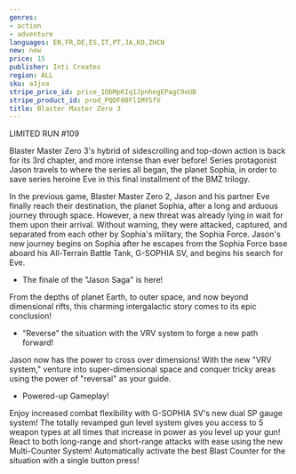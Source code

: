 ```yaml
---
genres:
- action
- adventure
languages: EN,FR,DE,ES,IT,PT,JA,KO,ZHCN
new: new
price: 15
publisher: Inti Creates
region: ALL
sku: a3jxa
stripe_price_id: price_1ObMpKIq1JpnhegEPagC9oUB
stripe_product_id: prod_PQDF00Fl1MYSfV
title: Blaster Master Zero 3
---
```


LIMITED RUN #109

Blaster Master Zero 3's hybrid of sidescrolling and top-down action is back for its 3rd chapter, and more intense than ever before! Series protagonist Jason travels to where the series all began, the planet Sophia, in order to save series heroine Eve in this final installment of the BMZ trilogy.

In the previous game, Blaster Master Zero 2, Jason and his partner Eve finally reach their destination, the planet Sophia, after a long and arduous journey through space. However, a new threat was already lying in wait for them upon their arrival.
Without warning, they were attacked, captured, and separated from each other by Sophia's military, the Sophia Force.
Jason's new journey begins on Sophia after he escapes from the Sophia Force base aboard his All-Terrain Battle Tank, G-SOPHIA SV, and begins his search for Eve.

- The finale of the &quot;Jason Saga&quot; is here!

From the depths of planet Earth, to outer space, and now beyond dimensional rifts, this charming intergalactic story comes to its epic conclusion!

- &quot;Reverse&quot; the situation with the VRV system to forge a new path forward!

Jason now has the power to cross over dimensions!
With the new &quot;VRV system,&quot; venture into super-dimensional space and conquer tricky areas using the power of &quot;reversal&quot; as your guide.

- Powered-up Gameplay!

Enjoy increased combat flexibility with G-SOPHIA SV's new dual SP gauge system!
The totally revamped gun level system gives you access to 5 weapon types at all times that increase in power as you level up your gun!
React to both long-range and short-range attacks with ease using the new Multi-Counter System! Automatically activate the best Blast Counter for the situation with a single button press!
